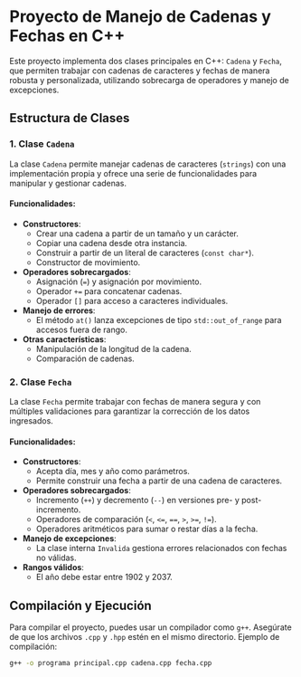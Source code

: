 # Proyecto de Manejo de Cadenas y Fechas en C++

Este proyecto implementa dos clases principales en C++: `Cadena` y `Fecha`, que permiten trabajar con cadenas de caracteres y fechas de manera robusta y personalizada, utilizando sobrecarga de operadores y manejo de excepciones.

## Estructura de Clases

### 1. **Clase `Cadena`**
   La clase `Cadena` permite manejar cadenas de caracteres (`strings`) con una implementación propia y ofrece una serie de funcionalidades para manipular y gestionar cadenas.

#### Funcionalidades:
   - **Constructores**:
     - Crear una cadena a partir de un tamaño y un carácter.
     - Copiar una cadena desde otra instancia.
     - Construir a partir de un literal de caracteres (`const char*`).
     - Constructor de movimiento.
   - **Operadores sobrecargados**:
     - Asignación (`=`) y asignación por movimiento.
     - Operador `+=` para concatenar cadenas.
     - Operador `[]` para acceso a caracteres individuales.
   - **Manejo de errores**:
     - El método `at()` lanza excepciones de tipo `std::out_of_range` para accesos fuera de rango.
   - **Otras características**:
     - Manipulación de la longitud de la cadena.
     - Comparación de cadenas.

### 2. **Clase `Fecha`**
   La clase `Fecha` permite trabajar con fechas de manera segura y con múltiples validaciones para garantizar la corrección de los datos ingresados.

#### Funcionalidades:
   - **Constructores**:
     - Acepta día, mes y año como parámetros.
     - Permite construir una fecha a partir de una cadena de caracteres.
   - **Operadores sobrecargados**:
     - Incremento (`++`) y decremento (`--`) en versiones pre- y post-incremento.
     - Operadores de comparación (`<`, `<=`, `==`, `>`, `>=`, `!=`).
     - Operadores aritméticos para sumar o restar días a la fecha.
   - **Manejo de excepciones**:
     - La clase interna `Invalida` gestiona errores relacionados con fechas no válidas.
   - **Rangos válidos**:
     - El año debe estar entre 1902 y 2037.

## Compilación y Ejecución

Para compilar el proyecto, puedes usar un compilador como `g++`. Asegúrate de que los archivos `.cpp` y `.hpp` estén en el mismo directorio. Ejemplo de compilación:

```bash
g++ -o programa principal.cpp cadena.cpp fecha.cpp

